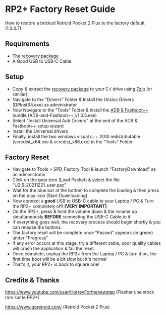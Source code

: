 # RP2+ Factory Reset Guide

How to restore a bricked Retroid Pocket 2 Plus to the factory default (1.0.0.7)

## Requirements

- The [recovery package](https://we.tl/t-vSNjxSNBtU) 
- A Good USB to USB-C Cable

## Setup

- Copy & extract the [recovery package](https://we.tl/t-vSNjxSNBtU) to your C:/ drive using [7zip](https://www.7-zip.org/download.html) (or  similar)
- Navigate to the "Drivers" Folder & Install the Unsioc Drivers (DPInst64.exe) as administrator
- Now Navigate to the "Tools" Folder & install the [ADB & Fastboot++](https://forum.xda-developers.com/t/tool-windows-adb-fastboot-may-2022.3944288/) bundle (ADB-and-Fastboot++_v1.0.5.exe)
- Select "Install Universal Adb Drivers" at the end of the ADB & Fastboot++ setup wizard 
- Install the Universal drivers
- Finally, install the two windows visual c++ 2010 redistributable (vcredist_x64.exe & vcredist_x86.exe) in the "Tools" Folder 

## Factory Reset

- Navigate to Tools > SPD_Factory_Tool & launch "FactoryDownload" as an administrator
- Click on the gear icon (Load Packet) & select the file "U2.5_20211221_user.pac"
- Wait for the blue bar at the bottom to complete the loading & then press on the play icon (Start Downloading)
- Now connect a **good** USB to USB-C cable to your Laptop / PC  & Turn the RP2+ completely off! **[VERY IMPORTANT]**
- On the RP2+, press & hold the volume down & the volume up simultaneously **BEFORE** connecting the USB-C Cable to it
- If everything goes well, the recovery process should begin shortly & you can release the buttons. 
- The factory reset will be complete once "Passed" appears (in green) under "Progress"
- If any error occurs at this stage, try a different cable, poor quality cables will crash the application & fail the reset
- Once complete, unplug the RP2+ from the Laptop / PC & turn it on, the first time boot will be a bit slow but it's normal
- That's it, your RP2+ is back to square one!

## Credits & Thanks

https://www.youtube.com/user/HorreyForthenewstep (Flasher une stock rom sur le RP2+)

https://www.goretroid.com/ (Retroid Pocket 2 Plus)
